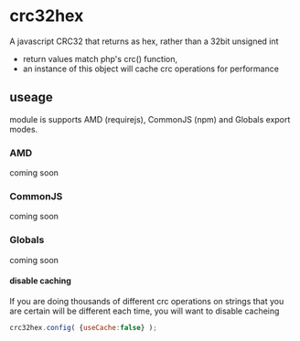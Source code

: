 # crc32hex
A javascript CRC32 that returns as hex, rather than a 32bit unsigned int

* return values match php's crc() function, 
* an instance of this object will cache crc operations for performance

## useage

module is supports AMD (requirejs), CommonJS (npm) and Globals export modes.

### AMD
coming soon

### CommonJS
coming soon

### Globals
coming soon

#### disable caching

If you are doing thousands of different crc operations on strings that you are certain will be different each time, you will want to disable cacheing

```js
crc32hex.config( {useCache:false} );
```
